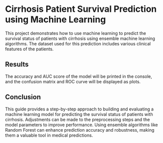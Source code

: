 # Cirrhosis Patient Survival Prediction using Machine Learning

This project demonstrates how to use machine learning to predict the survival status of patients with cirrhosis using ensemble machine learning algorithms. The dataset used for this prediction includes various clinical features of the patients.

## Results

The accuracy and AUC score of the model will be printed in the console, and the confusion matrix and ROC curve will be displayed as plots.

## Conclusion

This guide provides a step-by-step approach to building and evaluating a machine learning model for predicting the survival status of patients with cirrhosis. Adjustments can be made to the preprocessing steps and the model parameters to improve performance. Using ensemble algorithms like Random Forest can enhance prediction accuracy and robustness, making them a valuable tool in medical predictions.
